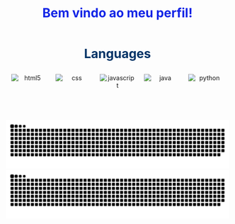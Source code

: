 <h1 align="center" style="color: #1124e6;">Bem vindo ao meu perfil!</h1>


<div align="center">
  <div style="display: inline-block; text-align: center;">
    <h1 style="color: #003366;">Languages</h1>
    <div style="display: flex; flex-wrap: wrap; justify-content: center;">
      <img height="80" width="80" alt="html5" src="https://cdn.jsdelivr.net/gh/devicons/devicon@latest/icons/html5/html5-original-wordmark.svg" style="margin: 10px"/>
      <img height="80" width="80" alt="css" src="https://cdn.jsdelivr.net/gh/devicons/devicon@latest/icons/css3/css3-original-wordmark.svg" style="margin: 10px"/>
      <img height="80" width="80" alt="javascript" src="https://cdn.jsdelivr.net/gh/devicons/devicon@latest/icons/javascript/javascript-original.svg" style="margin: 10px"/>
      <img height="80" width="80" alt="java" src="https://cdn.jsdelivr.net/gh/devicons/devicon@latest/icons/java/java-plain-wordmark.svg" style="margin: 10px"/>
      <img height="80" width="80" alt="python" src="https://cdn.jsdelivr.net/gh/devicons/devicon@latest/icons/python/python-original.svg" style="margin: 10px;"/>
      
![Snake animation](https://github.com/aluisiodev/aluisiodev/blob/output/github-snake-dark.svg#gh-dark-mode-only)
![Snake animation](https://github.com/aluisiodev/aluisiodev/blob/output/github-snake-light.svg#gh-light-mode-only)
